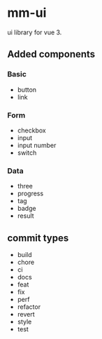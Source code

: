 # mm-ui

ui library for vue 3.

## Added components

### Basic
- button
- link

### Form
- checkbox
- input
- input number
- switch

### Data
- three
- progress
- tag
- badge
- result

## commit types

- build
- chore
- ci
- docs
- feat
- fix
- perf
- refactor
- revert
- style
- test
